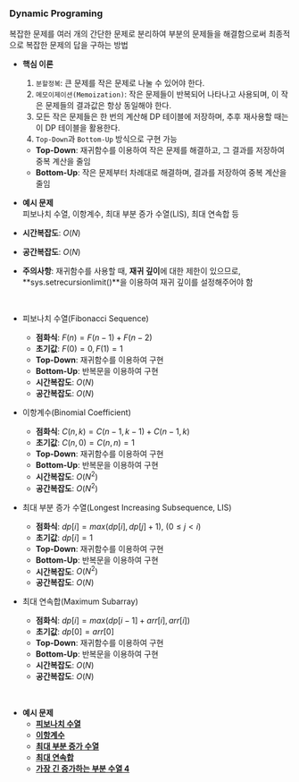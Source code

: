 ### Dynamic Programing

복잡한 문제를 여러 개의 간단한 문제로 분리하여 부분의 문제들을 해결함으로써 최종적으로 복잡한 문제의 답을 구하는 방법

-   **핵심 이론**

    1. `분할정복`: 큰 문제를 작은 문제로 나눌 수 있어야 한다.
    2. `메모이제이션(Memoization)`: 작은 문제들이 반복되어 나타나고 사용되며, 이 작은 문제들의 결과값은 항상 동일해야 한다.
    3. 모든 작은 문제들은 한 번의 계산해 DP 테이블에 저장하며, 추후 재사용할 때는 이 DP 테이블을 활용한다.
    4. `Top-Down`과 `Bottom-Up` 방식으로 구현 가능

    -   **Top-Down**: 재귀함수를 이용하여 작은 문제를 해결하고, 그 결과를 저장하여 중복 계산을 줄임
    -   **Bottom-Up**: 작은 문제부터 차례대로 해결하며, 결과를 저장하여 중복 계산을 줄임

-   **예시 문제**  
    피보나치 수열, 이항계수, 최대 부분 증가 수열(LIS), 최대 연속합 등
-   **시간복잡도**: $O(N)$
-   **공간복잡도**: $O(N)$
-   **주의사항**: 재귀함수를 사용할 때, **재귀 깊이**에 대한 제한이 있으므로, **sys.setrecursionlimit()**을 이용하여 재귀 깊이를 설정해주어야 함

<br/>

-   피보나치 수열(Fibonacci Sequence)

    -   **점화식**: $F(n) = F(n-1) + F(n-2)$
    -   **초기값**: $F(0) = 0, F(1) = 1$
    -   **Top-Down**: 재귀함수를 이용하여 구현
    -   **Bottom-Up**: 반복문을 이용하여 구현
    -   **시간복잡도**: $O(N)$
    -   **공간복잡도**: $O(N)$

-   이항계수(Binomial Coefficient)

    -   **점화식**: $C(n, k) = C(n-1, k-1) + C(n-1, k)$
    -   **초기값**: $C(n, 0) = C(n, n) = 1$
    -   **Top-Down**: 재귀함수를 이용하여 구현
    -   **Bottom-Up**: 반복문을 이용하여 구현
    -   **시간복잡도**: $O(N^2)$
    -   **공간복잡도**: $O(N^2)$

-   최대 부분 증가 수열(Longest Increasing Subsequence, LIS)

    -   **점화식**: $dp[i] = max(dp[i], dp[j] + 1)$, $(0 \leq j < i)$
    -   **초기값**: $dp[i] = 1$
    -   **Top-Down**: 재귀함수를 이용하여 구현
    -   **Bottom-Up**: 반복문을 이용하여 구현
    -   **시간복잡도**: $O(N^2)$
    -   **공간복잡도**: $O(N)$

-   최대 연속합(Maximum Subarray)

    -   **점화식**: $dp[i] = max(dp[i-1] + arr[i], arr[i])$
    -   **초기값**: $dp[0] = arr[0]$
    -   **Top-Down**: 재귀함수를 이용하여 구현
    -   **Bottom-Up**: 반복문을 이용하여 구현
    -   **시간복잡도**: $O(N)$
    -   **공간복잡도**: $O(N)$

<br/>

-   **예시 문제**
    -   **[피보나치 수열](https://www.acmicpc.net/problem/2747)**
    -   **[이항계수](https://www.acmicpc.net/problem/11050)**
    -   **[최대 부분 증가 수열](https://www.acmicpc.net/problem/11053)**
    -   **[최대 연속합](https://www.acmicpc.net/problem/1912)**
    -   **[가장 긴 증가하는 부분 수열 4](https://www.acmicpc.net/problem/14002)**
